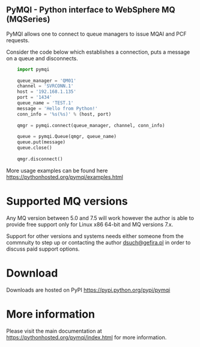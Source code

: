 
PyMQI - Python interface to WebSphere MQ (MQSeries)
-------------------------------------------------------

PyMQI allows one to connect to queue managers to issue MQAI and PCF requests.

Consider the code below which establishes a connection, puts a message
on a queue and disconnects.

```python
    import pymqi
    
    queue_manager = 'QM01'
    channel = 'SVRCONN.1'
    host = '192.168.1.135'
    port = '1434'
    queue_name = 'TEST.1'
    message = 'Hello from Python!'
    conn_info = '%s(%s)' % (host, port)
    
    qmgr = pymqi.connect(queue_manager, channel, conn_info)
    
    queue = pymqi.Queue(qmgr, queue_name)
    queue.put(message)
    queue.close()
    
    qmgr.disconnect()
```


More usage examples can be found here https://pythonhosted.org/pymqi/examples.html

Supported MQ versions
=====================

Any MQ version between 5.0 and 7.5 will work however the author is able to provide
free support only for Linux x86 64-bit and MQ versions 7.x.

Support for other versions and systems needs either someone from the commnuity to step up
or contacting the author dsuch@gefira.pl in order to discuss paid support options.

Download
========

Downloads are hosted on PyPI https://pypi.python.org/pypi/pymqi

More information
================

Please visit the main documentation at https://pythonhosted.org/pymqi/index.html for more information.
